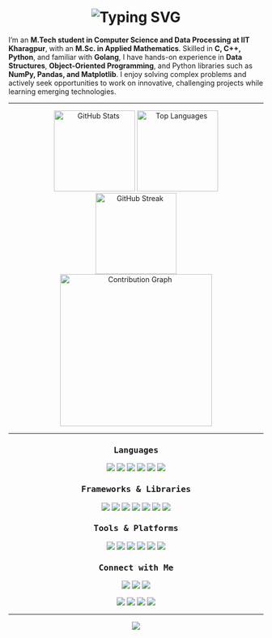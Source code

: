 <!-- Typing Animation Header -->

<h1 align="center">
  <img src="https://readme-typing-svg.herokuapp.com?font=Fira+Code&size=30&duration=3000&pause=500&color=F700F7&center=true&vCenter=true&width=800&lines=Hi%2C+I%27m+Tanmoy+Giri;Computer+Science+%26+Data+Processing;M.Tech+%40+IIT+Kharagpur;Aspiring+Software+Engineer" alt="Typing SVG" />
</h1>

I’m an **M.Tech student in Computer Science and Data Processing at IIT Kharagpur**, with an **M.Sc. in Applied Mathematics**. Skilled in **C, C++, Python**, and familiar with **Golang**, I have hands-on experience in **Data Structures**, **Object-Oriented Programming**, and Python libraries such as **NumPy, Pandas, and Matplotlib**. I enjoy solving complex problems and actively seek opportunities to work on innovative, challenging projects while learning emerging technologies.  

---

<div align="center">
  <img src="https://github-readme-stats.vercel.app/api?username=iamtgiri&show_icons=true&theme=radical&hide_border=true" height="160" alt="GitHub Stats" />
  <img src="https://github-readme-stats.vercel.app/api/top-langs?username=iamtgiri&layout=compact&theme=radical&hide_border=true" height="160" alt="Top Languages" />
</div>

<div align="center">
  <img src="https://streak-stats.demolab.com?user=iamtgiri&theme=radical&hide_border=true" height="160" alt="GitHub Streak" />
</div>

<div align="center">
  <img src="https://github-readme-activity-graph.vercel.app/graph?username=iamtgiri&bg_color=000000&color=00D9FF&line=FF007F&point=00FF7F&area=true&hide_border=true" height="300" alt="Contribution Graph" />
</div>



---


<h3 align="center"><b><samp>Languages</samp></b></h3>
<p align="center">
  <img src="https://img.shields.io/badge/C-27338E?style=for-the-badge&logo=c&logoColor=white" />
  <img src="https://img.shields.io/badge/C++-00599C?style=for-the-badge&logo=cplusplus&logoColor=white" />
  <img src="https://img.shields.io/badge/Python-3776AB?style=for-the-badge&logo=python&logoColor=white" />
  <img src="https://img.shields.io/badge/Go-00ADD8?style=for-the-badge&logo=go&logoColor=white" />
  <img src="https://img.shields.io/badge/HTML5-E34F26?style=for-the-badge&logo=html5&logoColor=white" />
  <img src="https://img.shields.io/badge/CSS3-1572B6?style=for-the-badge&logo=css3&logoColor=white" />
</p>

<h3 align="center"><b><samp>Frameworks & Libraries</samp></b></h3>
<p align="center">
  <img src="https://img.shields.io/badge/TensorFlow-FF6F00?style=for-the-badge&logo=tensorflow&logoColor=white" />
  <img src="https://img.shields.io/badge/Keras-D00000?style=for-the-badge&logo=keras&logoColor=white" />
  <img src="https://img.shields.io/badge/Pandas-150458?style=for-the-badge&logo=pandas&logoColor=white" />
  <img src="https://img.shields.io/badge/Streamlit-FF4B4B?style=for-the-badge&logo=streamlit&logoColor=white" />
  <img src="https://img.shields.io/badge/Flask-000000?style=for-the-badge&logo=flask&logoColor=white" />
  <img src="https://img.shields.io/badge/NumPy-013243?style=for-the-badge&logo=numpy&logoColor=white" />
  <img src="https://img.shields.io/badge/Matplotlib-11557C?style=for-the-badge&logo=matplotlib&logoColor=white" />
</p>

<h3 align="center"><b><samp>Tools & Platforms</samp></b></h3>
<p align="center">
  <img src="https://img.shields.io/badge/MySQL-4479A1?style=for-the-badge&logo=mysql&logoColor=white" />
  <img src="https://img.shields.io/badge/Linux-FCC624?style=for-the-badge&logo=linux&logoColor=black" />
  <img src="https://img.shields.io/badge/Git-F05032?style=for-the-badge&logo=git&logoColor=white" />
  <img src="https://img.shields.io/badge/Google_Colab-F9AB00?style=for-the-badge&logo=googlecolab&logoColor=white" />
  <img src="https://img.shields.io/badge/Jupyter-F37626?style=for-the-badge&logo=jupyter&logoColor=white" />
  <img src="https://img.shields.io/badge/VS_Code-007ACC?style=for-the-badge&logo=visualstudiocode&logoColor=white" />
</p>


<h3 align="center"><b><samp>Connect with Me</samp></b></h3>
<p align="center">
  <a href="mailto:tanmoygiri333@gmail.com"><img src="https://img.shields.io/badge/Gmail-FF4B4B?style=for-the-badge&logo=gmail&logoColor=white" /></a>
  <a href="https://www.linkedin.com/in/iamtgiri"><img src="https://img.shields.io/badge/LinkedIn-0077B5?style=for-the-badge&logo=linkedin&logoColor=black" /></a>
  <a href="https://github.com/iamtgiri"><img src="https://img.shields.io/badge/GitHub-000000?style=for-the-badge&logo=github&logoColor=white" /></a>
</p>
<p align="center">
  <a href="https://leetcode.com/u/iamtgiri/"><img src="https://img.shields.io/badge/LeetCode%20(P)-FFA116?style=for-the-badge&logo=leetcode&logoColor=black" /></a>
  <a href="https://leetcode.com/u/tanmoygiri/"><img src="https://img.shields.io/badge/LeetCode%20(C)-E04224?style=for-the-badge&logo=leetcode&logoColor=black" /></a>
  <a href="https://www.geeksforgeeks.org/user/iamtgiri/"><img src="https://img.shields.io/badge/GeeksforGeeks-0F9D58?style=for-the-badge&logo=geeksforgeeks&logoColor=white" /></a>
  <a href="https://www.hackerrank.com/profile/iamtgiri"><img src="https://img.shields.io/badge/HackerRank-32c766?style=for-the-badge&logo=hackerrank&logoColor=black" /></a>
</p>

---

<p align="center">
  <img src="https://komarev.com/ghpvc/?username=iamtgiri&label=Profile%20Views&color=0426BD&style=for-the-badge" />
</p>
